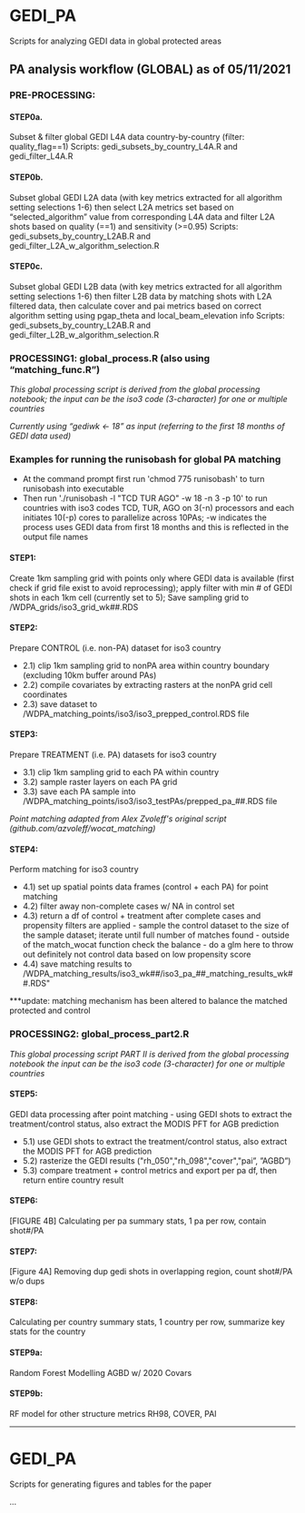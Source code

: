 # GEDI_PA
Scripts for analyzing GEDI data in global protected areas

## PA analysis workflow (GLOBAL)  as of 05/11/2021

### PRE-PROCESSING:
#### STEP0a.
Subset & filter global GEDI L4A data country-by-country (filter: quality_flag==1)
Scripts: gedi_subsets_by_country_L4A.R and gedi_filter_L4A.R

#### STEP0b.
Subset global GEDI L2A data (with key metrics extracted for all algorithm setting selections 1-6) then select L2A metrics set based on “selected_algorithm” value from corresponding L4A data and filter L2A shots based on quality (==1) and sensitivity (>=0.95)
Scripts: gedi_subsets_by_country_L2AB.R and gedi_filter_L2A_w_algorithm_selection.R

#### STEP0c.
Subset global GEDI L2B data (with key metrics extracted for all algorithm setting selections 1-6) then filter L2B data by matching shots with L2A filtered data, then calculate cover and pai metrics based on correct algorithm setting using pgap_theta and local_beam_elevation info
Scripts: gedi_subsets_by_country_L2AB.R and gedi_filter_L2B_w_algorithm_selection.R


### PROCESSING1: global_process.R (also using “matching_func.R”)

*This global processing script is derived from the global processing notebook; the input can be the iso3 code (3-character) for one or multiple countries* 

*Currently using “gediwk <- 18” as input (referring to the first 18 months of GEDI data used)*

### Examples for running the runisobash for global PA matching 
- At the command prompt first run 'chmod 775 runisobash' to turn runisobash into executable 
- Then run './runisobash -l "TCD TUR AGO" -w 18 -n 3 -p 10' to run countries with iso3 codes TCD, TUR, AGO on 3(-n) processors and each initiates 10(-p) cores to parallelize across 10PAs; -w indicates the process uses GEDI data from first 18 months and this is reflected in the output file names

#### STEP1:
Create 1km sampling grid with points only where GEDI data is available (first check if grid file exist to avoid reprocessing); apply filter with min # of GEDI shots in each 1km cell (currently set to 5); Save sampling grid to /WDPA_grids/iso3_grid_wk##.RDS

#### STEP2:
Prepare CONTROL (i.e. non-PA) dataset for iso3 country
- 2.1) clip 1km sampling grid to nonPA area within country boundary (excluding 10km buffer around PAs)
- 2.2) compile covariates by extracting rasters at the nonPA grid cell coordinates
- 2.3) save dataset to /WDPA_matching_points/iso3/iso3_prepped_control.RDS file

#### STEP3:
Prepare TREATMENT (i.e. PA) datasets for iso3 country
- 3.1) clip 1km sampling grid to each PA within country
- 3.2) sample raster layers on each PA grid
- 3.3) save each PA sample into /WDPA_matching_points/iso3/iso3_testPAs/prepped_pa_##.RDS file

*Point matching adapted from Alex Zvoleff's original script (github.com/azvoleff/wocat_matching)*

#### STEP4:
Perform matching for iso3 country
- 4.1) set up spatial points data frames (control + each PA) for point matching
- 4.2) filter away non-complete cases w/ NA in control set
- 4.3) return a df of control + treatment after complete cases and propensity filters are applied
          - sample the control dataset to the size of the sample dataset; iterate until full number of matches found
          - outside of the match_wocat function check the balance
          - do a glm here to throw out definitely not control data based on low propensity score
- 4.4) save matching results to /WDPA_matching_results/iso3_wk##/iso3_pa_##_matching_results_wk##.RDS"

***update: matching mechanism has been altered to balance the matched protected and control

### PROCESSING2: global_process_part2.R

*This global processing script PART II is derived from the global processing notebook*
*the input can be the iso3 code (3-character) for one or multiple countries*

#### STEP5:
GEDI data processing after point matching - using GEDI shots to extract the treatment/control status, also extract the MODIS PFT for AGB prediction
- 5.1) use GEDI shots to extract the treatment/control status, also extract the MODIS PFT for AGB prediction 
- 5.2) rasterize the GEDI results ("rh_050","rh_098","cover","pai”, ”AGBD”)
- 5.3) compare treatment + control metrics and export per pa df, then return entire country result 

#### STEP6:
[FIGURE 4B] Calculating per pa summary stats, 1 pa per row, contain shot#/PA

#### STEP7:
[Figure 4A] Removing dup gedi shots in overlapping region, count shot#/PA w/o dups

#### STEP8:
Calculating per country summary stats, 1 country per row, summarize key stats for the country

#### STEP9a:
Random Forest Modelling AGBD w/ 2020 Covars

#### STEP9b:
RF model for other structure metrics RH98, COVER, PAI


-------------------------------------------------------------------------------------------------------------------------------

# GEDI_PA
Scripts for generating figures and tables for the paper

...
